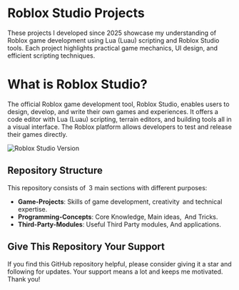 # Roblox Studio Projects

These projects I developed since 2025 showcase my understanding of Roblox game development using Lua (Luau) scripting and Roblox Studio tools. Each project highlights practical game mechanics, UI design, and efficient scripting techniques.

# What is Roblox Studio?
The official Roblox game development tool, Roblox Studio, enables users to design, develop, and write their own games and experiences. It offers a code editor with Lua (Luau) scripting, terrain editors, and building tools all in a visual interface. The Roblox platform allows developers to test and release their games directly.

![Roblox Studio Version](https://img.shields.io/badge/Version-677-blue)

## Repository Structure

This repository consists of 3 main sections with different purposes:
-   **Game-Projects**: Skills of game development, creativity and technical expertise.
-   **Programming-Concepts**: Core Knowledge, Main ideas, And Tricks.
-   **Third-Party-Modules**: Useful Third Party modules, And applications.

## Give This Repository Your Support

[](https://github.com/Jagaradoz/C-Projects#give-this-repository-your-support)

If you find this GitHub repository helpful, please consider giving it a star and following for updates. Your support means a lot and keeps me motivated. Thank you!
